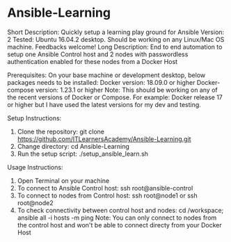 # Ansible-Learning
Short Description: Quickly setup a learning play ground for Ansible
Version: 2
Tested: Ubuntu 16.04.2 desktop. Should be working on any Linux/Mac OS machine. Feedbacks welcome!
Long Description: End to end automation to setup one Ansible Control host and 2 nodes with passwordless authentication enabled for these nodes from a Docker Host

Prerequisites:
On your base machine or development desktop, below packages needs to be installed:
Docker version: 18.09.0 or higher
Docker-compose version: 1.23.1 or higher
Note: This should be working on any of the recent versions of Docker or Compose. For example: Docker release 17 or higher but I have used the latest versions for my dev and testing.

Setup Instructions:
1. Clone the repository: git clone https://github.com/ITLearnersAcademy/Ansible-Learning.git
2. Change directory: cd Ansible-Learning
3. Run the setup script: ./setup_ansible_learn.sh 

Usage Instructions:
1. Open Terminal on your machine
2. To connect to Ansible Control host: ssh root@ansible-control
3. To connect to nodes from Control host: ssh root@node1 or ssh root@node2
4. To check connectivity between control host and nodes: cd /workspace; ansible all -i hosts -m ping
Note: You can only connect to nodes from the control host and won't be able to connect directy from your Docker Host
